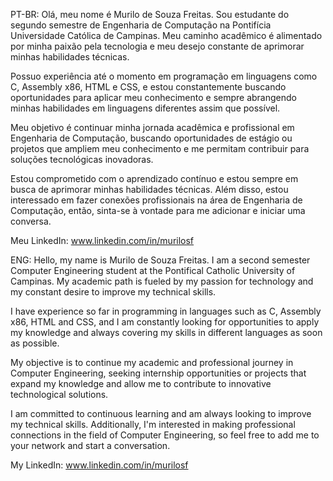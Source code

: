 PT-BR:
Olá, meu nome é Murilo de Souza Freitas.
Sou estudante do segundo semestre de Engenharia de Computação na Pontifícia Universidade Católica de Campinas. Meu caminho acadêmico é alimentado por minha paixão pela tecnologia e meu desejo constante de aprimorar minhas habilidades técnicas.

Possuo experiência até o momento em programação em linguagens como C, Assembly x86, HTML e CSS, e estou constantemente buscando oportunidades para aplicar meu conhecimento e sempre abrangendo minhas habilidades em linguagens diferentes assim que possível.

Meu objetivo é continuar minha jornada acadêmica e profissional em Engenharia de Computação, buscando oportunidades de estágio ou projetos que ampliem meu conhecimento e me permitam contribuir para soluções tecnológicas inovadoras.

Estou comprometido com o aprendizado contínuo e estou sempre em busca de aprimorar minhas habilidades técnicas. Além disso, estou interessado em fazer conexões profissionais na área de Engenharia de Computação, então, sinta-se à vontade para me adicionar e iniciar uma conversa.

Meu LinkedIn: www.linkedin.com/in/murilosf


ENG:
Hello, my name is Murilo de Souza Freitas.
I am a second semester Computer Engineering student at the Pontifical Catholic University of Campinas. My academic path is fueled by my passion for technology and my constant desire to improve my technical skills.

I have experience so far in programming in languages such as C, Assembly x86, HTML and CSS, and I am constantly looking for opportunities to apply my knowledge and always covering my skills in different languages as soon as possible.

My objective is to continue my academic and professional journey in Computer Engineering, seeking internship opportunities or projects that expand my knowledge and allow me to contribute to innovative technological solutions.

I am committed to continuous learning and am always looking to improve my technical skills. Additionally, I'm interested in making professional connections in the field of Computer Engineering, so feel free to add me to your network and start a conversation.

My LinkedIn: www.linkedin.com/in/murilosf
